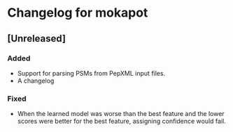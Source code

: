 # Changelog for mokapot  

## [Unreleased]  
### Added  
- Support for parsing PSMs from PepXML input files.
- A changelog

### Fixed
- When the learned model was worse than the best feature and the lower scores
  were better for the best feature, assigning confidence would fail.

